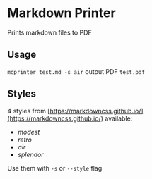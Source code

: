 # Markdown Printer
Prints markdown files to PDF
## Usage
`mdprinter test.md -s air` output PDF `test.pdf`
## Styles
4 styles from [https://markdowncss.github.io/](https://markdowncss.github.io/) available:
- *modest*
- *retro*
- *air*
- *splendor*


Use them with `-s` or `--style` flag